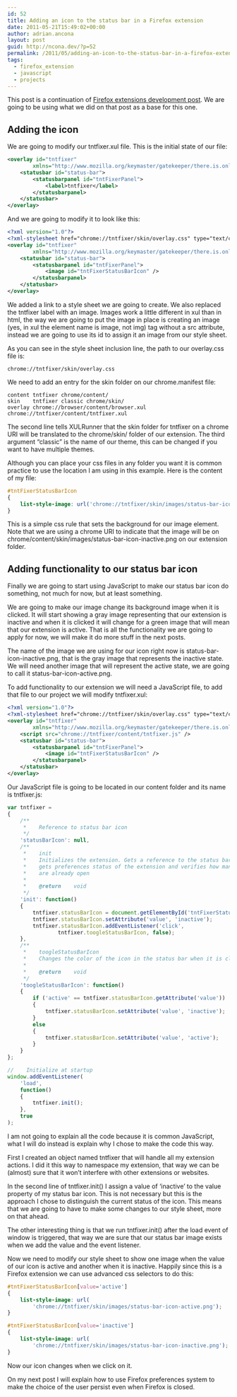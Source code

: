 ```yaml
---
id: 52
title: Adding an icon to the status bar in a Firefox extension
date: 2011-05-21T15:49:02+00:00
author: adrian.ancona
layout: post
guid: http://ncona.dev/?p=52
permalink: /2011/05/adding-an-icon-to-the-status-bar-in-a-firefox-extension/
tags:
  - firefox_extension
  - javascript
  - projects
---
```

This post is a continuation of [Firefox extensions development post](http://ncona.com/2011/05/firefox-extensions-development/ "Firefox extensions development"). We are going to be using what we did on that post as a base for this one.

## Adding the icon

We are going to modify our tntfixer.xul file. This is the initial state of our file:

```xml
<overlay id="tntfixer"
        xmlns="http://www.mozilla.org/keymaster/gatekeeper/there.is.only.xul">
    <statusbar id="status-bar">
        <statusbarpanel id="tntFixerPanel">
            <label>tntfixer</label>
        </statusbarpanel>
    </statusbar>
</overlay>
```

<!--more-->

And we are going to modify it to look like this:

```xml
<?xml version="1.0"?>
<?xml-stylesheet href="chrome://tntfixer/skin/overlay.css" type="text/css"?>
<overlay id="tntfixer"
        xmlns="http://www.mozilla.org/keymaster/gatekeeper/there.is.only.xul">
    <statusbar id="status-bar">
        <statusbarpanel id="tntFixerPanel">
            <image id="tntFixerStatusBarIcon" />
        </statusbarpanel>
    </statusbar>
</overlay>
```

We added a link to a style sheet we are going to create. We also replaced the tntfixer label with an image. Images work a little different in xul than in html, the way we are going to put the image in place is creating an image (yes, in xul the element name is image, not img) tag without a src attribute, instead we are going to use its id to assign it an image from our style sheet.

As you can see in the style sheet inclusion line, the path to our overlay.css file is:

```
chrome://tntfixer/skin/overlay.css
```

We need to add an entry for the skin folder on our chrome.manifest file:

```
content	tntfixer chrome/content/
skin    tntfixer classic chrome/skin/
overlay chrome://browser/content/browser.xul chrome://tntfixer/content/tntfixer.xul
```

The second line tells XULRunner that the skin folder for tntfixer on a chrome URI will be translated to the chrome/skin/ folder of our extension. The third argument &#8220;classic&#8221; is the name of our theme, this can be changed if you want to have multiple themes.

Although you can place your css files in any folder you want it is common practice to use the location I am using in this example. Here is the content of my file:

```css
#tntFixerStatusBarIcon
{
    list-style-image: url('chrome://tntfixer/skin/images/status-bar-icon-inactive.png');
}
```

This is a simple css rule that sets the background for our image element. Note that we are using a chrome URI to indicate that the image will be on chrome/content/skin/images/status-bar-icon-inactive.png on our extension folder.

## Adding functionality to our status bar icon

Finally we are going to start using JavaScript to make our status bar icon do something, not much for now, but at least something.

We are going to make our image change its background image when it is clicked. It will start showing a gray image representing that our extension is inactive and when it is clicked it will change for a green image that will mean that our extension is active. That is all the functionality we are going to apply for now, we will make it do more stuff in the next posts.

The name of the image we are using for our icon right now is status-bar-icon-inactive.png, that is the gray image that represents the inactive state. We will need another image that will represent the active state, we are going to call it status-bar-icon-active.png.

To add functionality to our extension we will need a JavaScript file, to add that file to our project we will modify tntfixer.xul:

```xml
<?xml version="1.0"?>
<?xml-stylesheet href="chrome://tntfixer/skin/overlay.css" type="text/css"?>
<overlay id="tntfixer"
        xmlns="http://www.mozilla.org/keymaster/gatekeeper/there.is.only.xul">
    <script src="chrome://tntfixer/content/tntfixer.js" />
    <statusbar id="status-bar">
        <statusbarpanel id="tntFixerPanel">
            <image id="tntFixerStatusBarIcon" />
        </statusbarpanel>
    </statusbar>
</overlay>
```

Our JavaScript file is going to be located in our content folder and its name is tntfixer.js:

```js
var tntfixer =
{
    /**
     *    Reference to status bar icon
     */
    'statusBarIcon': null,
    /**
     *    init
     *    Initializes the extension. Gets a reference to the status bar icon,
     *    gets preferences status of the extension and verifies how many Tnt tabs
     *    are already open
     *
     *    @return    void
     */
    'init': function()
    {
        tntfixer.statusBarIcon = document.getElementById('tntFixerStatusBarIcon');
        tntfixer.statusBarIcon.setAttribute('value', 'inactive');
        tntfixer.statusBarIcon.addEventListener('click',
                tntfixer.toogleStatusBarIcon, false);
    },
    /**
     *    toogleStatusBarIcon
     *    Changes the color of the icon in the status bar when it is clicked
     *
     *    @return    void
     */
    'toogleStatusBarIcon': function()
    {
        if ('active' == tntfixer.statusBarIcon.getAttribute('value'))
        {
            tntfixer.statusBarIcon.setAttribute('value', 'inactive');
        }
        else
        {
            tntfixer.statusBarIcon.setAttribute('value', 'active');
        }
    }
};

//    Initialize at startup
window.addEventListener(
    'load',
    function()
    {
        tntfixer.init();
    },
    true
);
```

I am not going to explain all the code because it is common JavaScript, what I will do instead is explain why I chose to make the code this way.

First I created an object named tntfixer that will handle all my extension actions. I did it this way to namespace my extension, that way we can be (almost) sure that it won&#8217;t interfere with other extensions or websites.

In the second line of tntfixer.init() I assign a value of &#8216;inactive&#8217; to the value property of my status bar icon. This is not necessary but this is the approach I chose to distinguish the current status of the icon. This means that we are going to have to make some changes to our style sheet, more on that ahead.

The other interesting thing is that we run tntfixer.init() after the load event of window is triggered, that way we are sure that our status bar image exists when we add the value and the event listener.

Now we need to modify our style sheet to show one image when the value of our icon is active and another when it is inactive. Happily since this is a Firefox extension we can use advanced css selectors to do this:

```css
#tntFixerStatusBarIcon[value='active']
{
    list-style-image: url(
        'chrome://tntfixer/skin/images/status-bar-icon-active.png');
}

#tntFixerStatusBarIcon[value='inactive']
{
    list-style-image: url(
        'chrome://tntfixer/skin/images/status-bar-icon-inactive.png');
}
```

Now our icon changes when we click on it.

On my next post I will explain how to use Firefox preferences system to make the choice of the user persist even when Firefox is closed.

